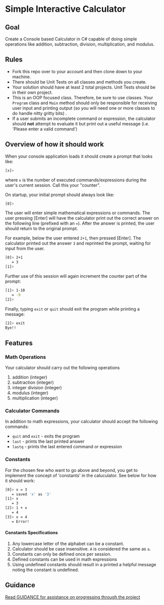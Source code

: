 # Simple Interactive Calculator 

## Goal

Create a Console based Calculator in C# capable of doing simple operations like addition, subtraction, division, multiplication, and modulus. 

## Rules

- Fork this repo over to your account and then clone down to your machine.
- There should be Unit Tests on all classes and methods you create.
- Your solution should have at least 2 total projects. Unit Tests should be in their own project.
- This is an OOP focused class. Therefore, be sure to use classes. Your `Program` class and `Main` method should only be responsible for receiving user input and printing output (so you will need one or more classes to do handle nitty gritty bits) .
- If a user submits an incomplete command or expression, the calculator should **not** attempt to evaluate it but print out a useful message (i.e. 'Please enter a valid command')

## Overview of how it should work

When your console application loads it should create a prompt that looks like:

```sh
[x]> 
```
where `x` is the number of executed commands/expressions during the user's current session. Call this your "counter".

On startup, your initial prompt should always look like:

```sh
[0]>
```

The user will enter simple mathematical expressions or commands. The user pressing [Enter] will have the calculator print out the correct answer on the following line (prefixed with an `=`). After the answer is printed, the user should return to the original prompt.

For example, below the user entered `2+1`, then pressed [Enter]. The calculator printed out the answer `3` and reprinted the prompt, waiting for input from the user.

```sh
[0]> 2+1
   = 3
[1]>
```

Further use of this session will again increment the counter part of the prompt:

```sh
[1]> 1-10
   = -9
[2]>
```

Finally, typing `exit` or `quit` should exit the program while printing a message:

```sh
[2]> exit
Bye!!
```


## Features

### Math Operations

Your calculator should carry out the following operations

1. addition (integer)
2. subtraction (integer)
3. integer division (integer)
4. modulus (integer)
5. multiplication (integer)


### Calculator Commands

In addition to math expressions, your calculator should accept the following commands:

- `quit` and `exit` - exits the program
- `last` - prints the last printed answer
- `lastq` - prints the last entered command or expression


### Constants

For the chosen few who want to go above and beyond, you get to implement the concept of 'constants' in the caluculator. See below for how it should work:

```sh
[0]> x = 3
   = saved 'x' as '3'
[1]> x
   = 3
[2]> 1 + x
   = 4
[3]> x = 4
   = Error!
```

#### Constants Specifications

1. Any lowercase letter of the alphabet can be a constant.
2. Calculator should be case insensitive. `A` is considered the same as `a`.
3. Constants can only be defined once per session.
4. Defined constants can be used in math expressions
5. Using undefined constants should result in a printed a helpful message noting the constant is undefined.


## Guidance

[Read GUIDANCE for assistance on progressing through the project](https://github.com/nashville-software-school/mastery-exercise-simple-calculator/blob/master/GUIDANCE.md)
